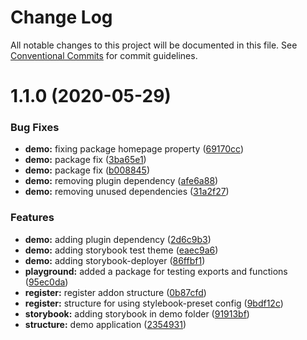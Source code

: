 # Change Log

All notable changes to this project will be documented in this file.
See [Conventional Commits](https://conventionalcommits.org) for commit guidelines.

# 1.1.0 (2020-05-29)


### Bug Fixes

* **demo:** fixing package homepage property ([69170cc](https://github.com/stylebooks/stylebook/commit/69170cccfc921b3d84e1fd3ef344fbd348d52bc4))
* **demo:** package fix ([3ba65e1](https://github.com/stylebooks/stylebook/commit/3ba65e1479d38f315e62a462f10c4d4f8b241714))
* **demo:** package fix ([b008845](https://github.com/stylebooks/stylebook/commit/b008845d39f08f5b8807237d2d6d6284b9574d13))
* **demo:** removing plugin dependency ([afe6a88](https://github.com/stylebooks/stylebook/commit/afe6a88a82542bb400f32faca44b6f317a87bd08))
* **demo:** removing unused dependencies ([31a2f27](https://github.com/stylebooks/stylebook/commit/31a2f27198b008f44ed05dd124afaed7cf88c656))


### Features

* **demo:** adding plugin dependency ([2d6c9b3](https://github.com/stylebooks/stylebook/commit/2d6c9b3b6c6877f0bb02acab25297e81a8f4d14a))
* **demo:** adding storybook test theme ([eaec9a6](https://github.com/stylebooks/stylebook/commit/eaec9a64579c79ed109e7fa6d24727d94e3aee81))
* **demo:** adding storybook-deployer ([86ffbf1](https://github.com/stylebooks/stylebook/commit/86ffbf1ddfd1db63782b44dd8f0dc273ccd30ef4))
* **playground:** added a package for testing exports and functions ([95ec0da](https://github.com/stylebooks/stylebook/commit/95ec0da0de39091623eb1225ab322c2e61394f35))
* **register:** register addon structure ([0b87cfd](https://github.com/stylebooks/stylebook/commit/0b87cfd18aff3da6f0bef8d3e80748b8429050da))
* **register:** structure for using stylebook-preset config ([9bdf12c](https://github.com/stylebooks/stylebook/commit/9bdf12cf311c0c314060cd9e35500ea8170943bd))
* **storybook:** adding storybook in demo folder ([91913bf](https://github.com/stylebooks/stylebook/commit/91913bf3061b5900eb365736c9123cda081e2e23))
* **structure:** demo application ([2354931](https://github.com/stylebooks/stylebook/commit/23549313324d1a065d595627498917c2926b5b8e))

